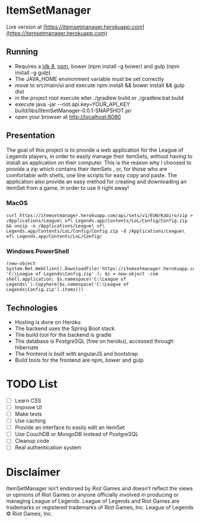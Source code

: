 # ItemSetManager

Live version at [https://itemsetmanager.herokuapp.com](https://itemsetmanager.herokuapp.com) 

## Running

* Requires a [jdk 8](http://www.oracle.com/technetwork/java/javase/downloads/jdk8-downloads-2133151.html), [npm](https://nodejs.org/), bower (npm install -g bower) and gulp (npm install -g gulp)  
* The JAVA_HOME environment variable must be set correctly
* move to src/main/ui and execute npm install && bower install && gulp dist
* in the project root execute eiter ./gradlew build or ./gradlew.bat build
* execute java -jar --riot.api.key=YOUR_API_KEY build/libs/ItemSetManager-0.0.1-SNAPSHOT.jar
* open your browser at [http://localhost:8080](http://localhost:8080)

## Presentation

The goal of this project is to provide a web application for the League of Legends players, in order to easily manage their itemSets, without having to install an application on their computer. This is the reason why I choosed to provide a zip which contains their itemSets , or, for those who are comfortable with shells, one line scripts for easy copy and paste.
The application also provide an easy method for creating and downloading an itemSet from a game, in order to use it right away!

### MacOS
```Shell
curl https://itemsetmanager.herokuapp.com/api/sets/v1/EUW/Kabiro/zip > /Applications/League\ of\ Legends.app/Contents/LoL/Config/Config.zip && unzip -o /Applications/League\ of\ Legends.app/Contents/LoL/Config/Config.zip -d /Applications/League\ of\ Legends.app/Contents/LoL/Config/
```

### Windows PowerShell
```Shell
(new-object System.Net.WebClient).DownloadFile('https://itemsetmanager.herokuapp.com/api/sets/v1/EUW/Kabiro/zip', 'C:\League of Legends\Config.zip' ); $s = new-object -com shell.application; $s.namespace('C:\League of Legends\').Copyhere($s.namespace('C:\League of Legends\Config.zip').items())
``` 

## Technologies

* Hosting is done on Heroku
* The backend uses the Spring Boot stack
* The build tool for the backend is gradle
* The database is PostgreSQL (free on heroku), accessed through hibernate
* The frontend is built with angularJS and bootstrap
* Build tools for the frontend are npm, bower and gulp

# TODO List
* [ ] Learn CSS
* [ ] Improve UI
* [ ] Make tests
* [ ] Use caching
* [ ] Provide an interface to easily edit an itemSet
* [ ] Use CouchDB or MongoDB instead of PostgreSQL
* [ ] Cleanup code
* [ ] Real authentication system

# Disclaimer
ItemSetManager isn’t endorsed by Riot Games and doesn’t reflect the views or opinions of Riot Games or anyone officially involved in producing or managing League of Legends. League of Legends and Riot Games are trademarks or registered trademarks of Riot Games, Inc. League of Legends © Riot Games, Inc.
